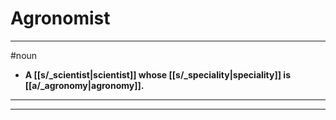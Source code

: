 # Agronomist
---
#noun
- **A [[s/_scientist|scientist]] whose [[s/_speciality|speciality]] is [[a/_agronomy|agronomy]].**
---
---
